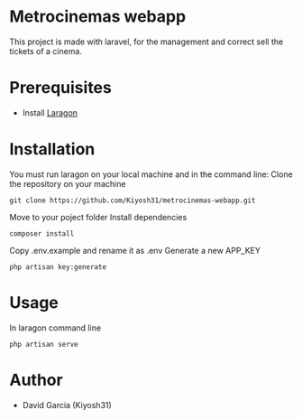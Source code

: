 # Metrocinemas webapp

This project is made with laravel, for the management and correct sell the tickets of a cinema.

# Prerequisites
- Install [Laragon](https://laragon.org/) 

# Installation
You must run laragon on your local machine and in the command line:
Clone the repository on your machine
```
git clone https://github.com/Kiyosh31/metrocinemas-webapp.git
```
Move to your poject folder
Install dependencies
```
composer install 
```

Copy .env.example and rename it as .env
Generate a new APP_KEY
```
php artisan key:generate
```

# Usage

In laragon command line

```
php artisan serve
```

# Author
* David Garcia (Kiyosh31)